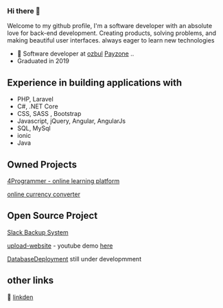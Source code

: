 ### Hi there 👋
Welcome to my github profile, I'm a software developer with an absolute love for back-end development. Creating products, solving problems, and making beautiful user interfaces. always eager to learn new technologies

- 🔭 Software developer at [ozbul](http://ozbul.com/) [Payzone](https://www.payzone.ie) ..
- Graduated in 2019

## Experience in building applications with
- PHP, Laravel
- C#, .NET Core  
- CSS, SASS , Bootstrap
- Javascript, jQuery, Angular, AngularJs
- SQL, MySql
- ionic
- Java

## Owned Projects 
[4Programmer - online learning platform](https://4programmer.com)

[online currency converter](https://currency-today.com)

## Open Source Project
[Slack Backup System](https://github.com/badrshs/Slack_Backup)

[upload-website](https://github.com/badrshs/upload-web) - youtube demo [here](https://www.youtube.com/watch?v=UWi5Zjwmnsc)

[DatabaseDeployment](https://github.com/badrshs/DatabaseDeployment) still under developmment 

## other links 

:mega: [linkden](https://www.linkedin.com/in/badrsh)



<!--
**badrshs/badrshs** is a ✨ _special_ ✨ repository because its `README.md` (this file) appears on your GitHub profile.

Here are some ideas to get you started:

- 🔭 I’m currently working on ...
- 🌱 I’m currently learning ...
- 👯 I’m looking to collaborate on ...
- 🤔 I’m looking for help with ...
- 💬 Ask me about ...
- 📫 How to reach me: ...
- 😄 Pronouns: ...
- ⚡ Fun fact: ...
-->
